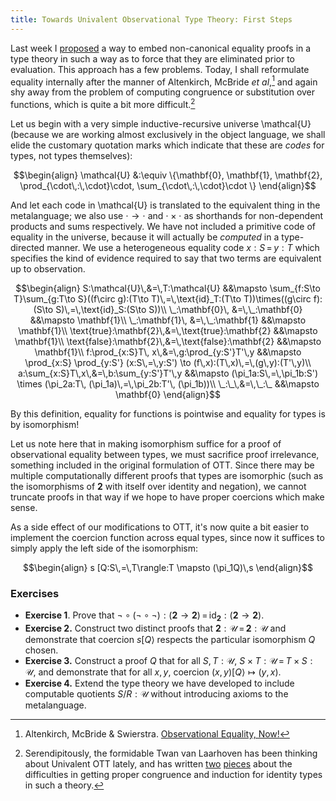 ```yaml
---
title: Towards Univalent Observational Type Theory: First Steps
---
```


Last week I
[proposed](/posts/2013-06-30-terms-indexed-by-canonicity-admit-coercion-across-isomorphism.html)
a way to embed non-canonical equality proofs in a type theory in such a
way as to force that they are eliminated prior to evaluation. This
approach has a few problems. Today, I shall reformulate equality
internally after the manner of Altenkirch, McBride *et al*,[^obseqnow]
and again shy away from the problem of computing congruence or
substitution over functions, which is quite a bit more
difficult.[^laarhoven]

<!--more-->

Let us begin with a very simple inductive-recursive universe
\mathcal{U} (because we are working almost exclusively in the object
language, we shall elide the customary quotation marks which indicate
that these are *codes* for types, not types themselves):

$$\begin{align}
\mathcal{U} &:\equiv \{\mathbf{0}, \mathbf{1}, \mathbf{2},
\prod_{\cdot\,:\,\cdot}\cdot, \sum_{\cdot\,:\,\cdot}\cdot \}
\end{align}$$

And let each code in \mathcal{U} is translated to the equivalent thing
in the metalanguage; we also use $\cdot\to\cdot$ and
$\cdot\times\cdot$ as shorthands for non-dependent products and sums
respectively. We have not included a primitive code of equality in the
universe, because it will actually be *computed* in a type-directed
manner. We use a heterogeneous equality code $x:S\,=\,y:T$ which
specifies the kind of evidence required to say that two terms are
equivalent up to observation.

$$\begin{align}
S:\mathcal{U}\,&=\,T:\mathcal{U} &&\mapsto
\sum_{f:S\to T}\sum_{g:T\to S}((f\circ g):(T\to
T)\,=\,\text{id}_T:(T\to T))\times((g\circ f):(S\to
S)\,=\,\text{id}_S:(S\to S))\\
\_:\mathbf{0}\, &=\,\_:\mathbf{0} &&\mapsto \mathbf{1}\\
\_:\mathbf{1}\, &=\,\_:\mathbf{1} &&\mapsto \mathbf{1}\\
\text{true}:\mathbf{2}\,&=\,\text{true}:\mathbf{2} &&\mapsto
\mathbf{1}\\
\text{false}:\mathbf{2}\,&=\,\text{false}:\mathbf{2} &&\mapsto
\mathbf{1}\\
f:\prod_{x:S}T\, x\,&=\,g:\prod_{y:S'}T'\,y &&\mapsto \prod_{x:S} \prod_{y:S'}
(x:S\,=\,y:S') \to (f\,x):(T\,x)\,=\,(g\,y):(T'\,y)\\
a:\sum_{x:S}T\,x\,&=\,b:\sum_{y:S'}T'\,y &&\mapsto
(\pi_1a:S\,=\,\pi_1b:S') \times (\pi_2a:T\, (\pi_1a)\,=\,\pi_2b:T'\, (\pi_1b))\\
\_:\_\,&=\,\_:\_ &&\mapsto \mathbf{0}
\end{align}$$

By this definition, equality for functions is pointwise and equality
for types is by isomorphism!

Let us note here that in making isomorphism suffice for a proof of
observational equality between types, we must sacrifice proof
irrelevance, something included in the original formulation of
OTT. Since there may be multiple computationally different proofs that
types are isomorphic (such as the isomorphisms of $\mathbf{2}$ with
itself over identity and negation), we cannot truncate proofs in that
way if we hope to have proper coercions which make sense.

As a side effect of our modifications to OTT, it's now quite a bit
easier to implement the coercion function across equal types, since
now it suffices to simply apply the left side of the isomorphism:

$$\begin{align}
s [Q:S\,=\,T\rangle:T \mapsto (\pi_1Q)\,s
\end{align}$$

### Exercises

- **Exercise 1**. Prove that $\lnot\circ(\lnot\circ\lnot):(\mathbf{2}\to\mathbf{2})\,=\,\text{id}_\mathbf{2}:(\mathbf{2}\to\mathbf{2})$.
- **Exercise 2.** Construct two distinct proofs that $\mathbf{2}:\mathcal{U}\,=\,\mathbf{2}:\mathcal{U}$ and demonstrate that coercion $s[Q\rangle$ respects the particular isomorphism $Q$ chosen.
- **Exercise 3.** Construct a proof $Q$ that for all $S,T:\mathcal{U}$, $S\times T:\mathcal{U}\,=\,T\times S:\mathcal{U}$, and demonstrate that for all $x,y$, coercion $(x,y)[Q\rangle\mapsto(y,x)$.
- **Exercise 4.** Extend the type theory we have developed to include computable quotients $S/R:\mathcal{U}$ without introducing axioms to the metalanguage.


[^obseqnow]: Altenkirch, McBride & Swierstra. [Observational Equality,
Now!](http://www.cs.nott.ac.uk/~txa/publ/obseqnow.pdf)

[^laarhoven]: Serendipitously, the formidable Twan van Laarhoven has
been thinking about Univalent OTT lately, and has written
[two](http://twanvl.nl/blog/agda/subst-from-cong)
[pieces](http://twanvl.nl/blog/agda/cong-from-refl) about the
difficulties in getting proper congruence and induction for identity
types in such a theory.

